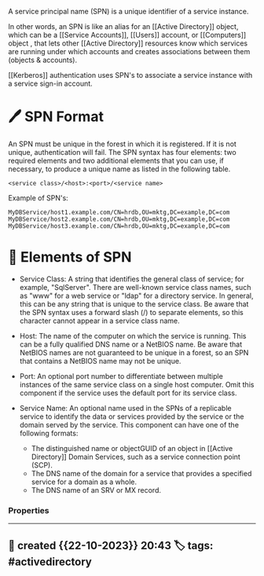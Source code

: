 
A service principal name (SPN) is a unique identifier of a service instance. 

In other words, an SPN is like an alias for an [[Active Directory]] object, which can be a [[Service Accounts]], [[Users]] account, or [[Computers]] object , that lets other [[Active Directory]] resources know which services are running under which accounts and creates associations between them (objects & accounts).

[[Kerberos]] authentication uses SPN's to associate a service instance with a service sign-in account. 

# 🖊️ SPN Format

An SPN must be unique in the forest in which it is registered. If it is not unique, authentication will fail. The SPN syntax has four elements: two required elements and two additional elements that you can use, if necessary, to produce a unique name as listed in the following table.

```
<service class>/<host>:<port>/<service name>
```


Example of SPN's:

```
MyDBService/host1.example.com/CN=hrdb,OU=mktg,DC=example,DC=com
MyDBService/host2.example.com/CN=hrdb,OU=mktg,DC=example,DC=com
MyDBService/host3.example.com/CN=hrdb,OU=mktg,DC=example,DC=com
```

# 📔 Elements of SPN

- Service Class: A string that identifies the general class of service; for example, "SqlServer". There are well-known service class names, such as "www" for a web service or "ldap" for a directory service. In general, this can be any string that is unique to the service class. Be aware that the SPN syntax uses a forward slash (/) to separate elements, so this character cannot appear in a service class name.

- Host: The name of the computer on which the service is running. This can be a fully qualified DNS name or a NetBIOS name. Be aware that NetBIOS names are not guaranteed to be unique in a forest, so an SPN that contains a NetBIOS name may not be unique.

- Port: An optional port number to differentiate between multiple instances of the same service class on a single host computer. Omit this component if the service uses the default port for its service class.

- Service Name: An optional name used in the SPNs of a replicable service to identify the data or services provided by the service or the domain served by the service. This component can have one of the following formats:

	- The distinguished name or objectGUID of an object in [[Active Directory]] Domain Services, such as a service connection point (SCP).
	- The DNS name of the domain for a service that provides a specified service for a domain as a whole.
	- The DNS name of an SRV or MX record.



### Properties
---
📆 created   {{22-10-2023}} 20:43
🏷️ tags: #activedirectory 
---

